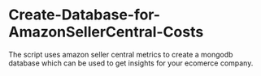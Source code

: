 # Create-Database-for-AmazonSellerCentral-Costs

The script uses amazon seller central metrics to create a mongodb database which can be used to get insights for your ecomerce company. 

